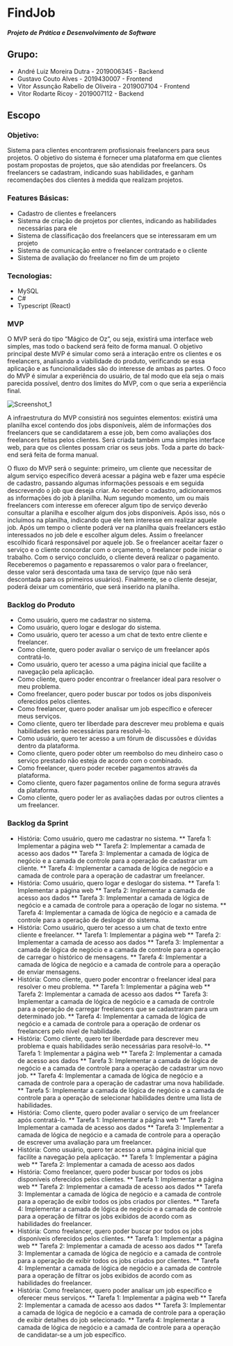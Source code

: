 # FindJob
##### Projeto de Prática e Desenvolvimento de Software

## Grupo:
* André Luiz Moreira Dutra - 2019006345 - Backend
* Gustavo Couto Alves - 2019430007 - Frontend
* Vitor Assunção Rabello de Oliveira - 2019007104 - Frontend
* Vitor Rodarte Ricoy - 2019007112 - Backend

## Escopo

### Objetivo:
Sistema para clientes encontrarem profissionais freelancers para seus projetos. O objetivo do sistema é fornecer uma plataforma em que clientes postam propostas de projetos, que são atendidas por freelancers. Os freelancers se cadastram, indicando suas habilidades, e ganham recomendações dos clientes à medida que realizam projetos.

### Features Básicas:
* Cadastro de clientes e freelancers
* Sistema de criação de projetos por clientes, indicando as habilidades necessárias para ele
* Sistema de classificação dos freelancers que se interessaram em um projeto
* Sistema de comunicação entre o freelancer contratado e o cliente
* Sistema de avaliação do freelancer no fim de um projeto

### Tecnologias:
* MySQL
* C#
* Typescript (React)

### MVP

O MVP será do tipo “Mágico de Oz”, ou seja, existirá uma interface web simples, mas todo o backend será feito de forma manual. O objetivo principal deste MVP é simular como será a interação entre os clientes e os freelancers, analisando a viabilidade do produto, verificando se essa aplicação e as funcionalidades são do interesse de ambas as partes. O foco do MVP é simular a experiência do usuário, de tal modo que ela seja o mais parecida possível, dentro dos limites do MVP, com o que seria a experiência final.

![Screenshot_1](https://user-images.githubusercontent.com/32375749/164996877-d7291d1f-0c62-48e7-b964-4491d18b70a6.png)

A infraestrutura do MVP consistirá nos seguintes elementos: existirá uma planilha excel contendo dos jobs disponíveis, além de informações dos freelancers que se candidatarem a esse job, bem como avaliações dos freelancers feitas pelos clientes. Será criada também uma simples interface web, para que os clientes possam criar os seus jobs. Toda a parte do back-end será feita de forma manual.

O fluxo do MVP será o seguinte: primeiro, um cliente que necessitar de algum serviço específico deverá acessar a página web e fazer uma espécie de cadastro, passando algumas informações pessoais e em seguida descrevendo o job que deseja criar. Ao receber o cadastro, adicionaremos as informações do job à planilha. Num segundo momento, um ou mais freelancers com interesse em oferecer algum tipo de serviço deverão consultar a planilha e escolher algum dos jobs disponíveis. Após isso, nós o incluímos na planilha, indicando que ele tem interesse em realizar aquele job. Após um tempo o cliente poderá ver na planilha quais freelancers estão interessados no job dele e escolher algum deles. Assim o freelancer escolhido ficará responsável por aquele job. Se o freelancer aceitar fazer o serviço e o cliente concordar com o orçamento, o freelancer pode iniciar o trabalho. Com o serviço concluído, o cliente deverá realizar o pagamento. Receberemos o pagamento e repassaremos o valor para o freelancer, desse valor será descontada uma taxa de serviço (que não será descontada para os primeiros usuários). Finalmente, se o cliente desejar, poderá deixar um comentário, que será inserido na planilha.

### Backlog do Produto

* Como usuário, quero me cadastrar no sistema.
* Como usuário, quero logar e deslogar do sistema.
* Como usuário, quero ter acesso a um chat de texto entre cliente e freelancer.
* Como cliente, quero poder avaliar o serviço de um freelancer após contratá-lo.
* Como usuário, quero ter acesso a uma página inicial que facilite a navegação pela aplicação.
* Como cliente, quero poder encontrar o freelancer ideal para resolver o meu problema.
* Como freelancer, quero poder buscar por todos os jobs disponíveis oferecidos pelos clientes.
* Como freelancer, quero poder analisar um job específico e oferecer meus serviços.
* Como cliente, quero ter liberdade para descrever meu problema e quais habilidades serão necessárias para resolvê-lo.
* Como usuário, quero ter acesso a um fórum de discussões e dúvidas dentro da plataforma.
* Como cliente, quero poder obter um reembolso do meu dinheiro caso o serviço prestado não esteja de acordo com o combinado.
* Como freelancer, quero poder receber pagamentos através da plataforma.
* Como cliente, quero fazer pagamentos online de forma segura através da plataforma.
* Como cliente, quero poder ler as avaliações dadas por outros clientes a um freelancer.

### Backlog da Sprint

* História: Como usuário, quero me cadastrar no sistema.
** Tarefa 1: Implementar a página web
** Tarefa 2: Implementar a camada de acesso aos dados
** Tarefa 3: Implementar a camada de lógica de negócio e a camada de controle para a operação de cadastrar um cliente.
** Tarefa 4: Implementar a camada de lógica de negócio e a camada de controle para a operação de cadastrar um freelancer.
* História: Como usuário, quero logar e deslogar do sistema.
** Tarefa 1: Implementar a página web
** Tarefa 2: Implementar a camada de acesso aos dados
** Tarefa 3: Implementar a camada de lógica de negócio e a camada de controle para a operação de logar no sistema.
** Tarefa 4: Implementar a camada de lógica de negócio e a camada de controle para a operação de deslogar do sistema.
* História: Como usuário, quero ter acesso a um chat de texto entre cliente e freelancer.
** Tarefa 1: Implementar a página web
** Tarefa 2: Implementar a camada de acesso aos dados
** Tarefa 3: Implementar a camada de lógica de negócio e a camada de controle para a operação de carregar o histórico de mensagens.
** Tarefa 4: Implementar a camada de lógica de negócio e a camada de controle para a operação de enviar mensagens.
* História:  Como cliente, quero poder encontrar o freelancer ideal para resolver o meu problema.
** Tarefa 1: Implementar a página web
** Tarefa 2: Implementar a camada de acesso aos dados
** Tarefa 3: Implementar a camada de lógica de negócio e a camada de controle para a operação de carregar freelancers que se cadastraram para um determinado job.
** Tarefa 4: Implementar a camada de lógica de negócio e a camada de controle para a operação de ordenar os freelancers pelo nível de habilidade.
* História: Como cliente, quero ter liberdade para descrever meu problema e quais habilidades serão necessárias para resolvê-lo.
** Tarefa 1: Implementar a página web
** Tarefa 2: Implementar a camada de acesso aos dados
** Tarefa 3: Implementar a camada de lógica de negócio e a camada de controle para a operação de cadastrar um novo job.
** Tarefa 4: Implementar a camada de lógica de negócio e a camada de controle para a operação de cadastrar uma nova habilidade.
** Tarefa 5: Implementar a camada de lógica de negócio e a camada de controle para a operação de selecionar habilidades dentre uma lista de habilidades.
* História: Como cliente, quero poder avaliar o serviço de um freelancer após contratá-lo.
** Tarefa 1: Implementar a página web
** Tarefa 2: Implementar a camada de acesso aos dados
** Tarefa 3: Implementar a camada de lógica de negócio e a camada de controle para a operação de escrever uma avaliação para um freelancer.
* História: Como usuário, quero ter acesso a uma página inicial que facilite a navegação pela aplicação.
** Tarefa 1: Implementar a página web
** Tarefa 2: Implementar a camada de acesso aos dados
* História: Como freelancer, quero poder buscar por todos os jobs disponíveis oferecidos pelos clientes.
** Tarefa 1: Implementar a página web
** Tarefa 2: Implementar a camada de acesso aos dados
** Tarefa 3: Implementar a camada de lógica de negócio e a camada de controle para a operação de exibir todos os jobs criados por clientes.
** Tarefa 4: Implementar a camada de lógica de negócio e a camada de controle para a operação de filtrar os jobs exibidos de acordo com as habilidades do freelancer.
* História: Como freelancer, quero poder buscar por todos os jobs disponíveis oferecidos pelos clientes.
** Tarefa 1: Implementar a página web
** Tarefa 2: Implementar a camada de acesso aos dados
** Tarefa 3: Implementar a camada de lógica de negócio e a camada de controle para a operação de exibir todos os jobs criados por clientes.
** Tarefa 4: Implementar a camada de lógica de negócio e a camada de controle para a operação de filtrar os jobs exibidos de acordo com as habilidades do freelancer.
* História: Como freelancer, quero poder analisar um job específico e oferecer meus serviços.
** Tarefa 1: Implementar a página web
** Tarefa 2: Implementar a camada de acesso aos dados
** Tarefa 3: Implementar a camada de lógica de negócio e a camada de controle para a operação de exibir detalhes do job selecionado.
** Tarefa 4: Implementar a camada de lógica de negócio e a camada de controle para a operação de candidatar-se a um job específico.

